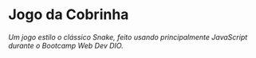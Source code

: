 # Jogo da Cobrinha

###### Um jogo estilo o clássico Snake, feito usando principalmente JavaScript durante o Bootcamp Web Dev DIO.
